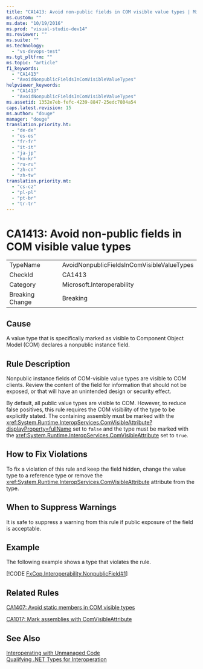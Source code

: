 ```yaml
---
title: "CA1413: Avoid non-public fields in COM visible value types | Microsoft Docs"
ms.custom: ""
ms.date: "10/19/2016"
ms.prod: "visual-studio-dev14"
ms.reviewer: ""
ms.suite: ""
ms.technology: 
  - "vs-devops-test"
ms.tgt_pltfrm: ""
ms.topic: "article"
f1_keywords: 
  - "CA1413"
  - "AvoidNonpublicFieldsInComVisibleValueTypes"
helpviewer_keywords: 
  - "CA1413"
  - "AvoidNonpublicFieldsInComVisibleValueTypes"
ms.assetid: 1352e7eb-fefc-4239-8847-25edc7804a54
caps.latest.revision: 15
ms.author: "douge"
manager: "douge"
translation.priority.ht: 
  - "de-de"
  - "es-es"
  - "fr-fr"
  - "it-it"
  - "ja-jp"
  - "ko-kr"
  - "ru-ru"
  - "zh-cn"
  - "zh-tw"
translation.priority.mt: 
  - "cs-cz"
  - "pl-pl"
  - "pt-br"
  - "tr-tr"
---
```

# CA1413: Avoid non-public fields in COM visible value types
|||  
|-|-|  
|TypeName|AvoidNonpublicFieldsInComVisibleValueTypes|  
|CheckId|CA1413|  
|Category|Microsoft.Interoperability|  
|Breaking Change|Breaking|  
  
## Cause  
 A value type that is specifically marked as visible to Component Object Model (COM) declares a nonpublic instance field.  
  
## Rule Description  
 Nonpublic instance fields of COM-visible value types are visible to COM clients. Review the content of the field for information that should not be exposed, or that will have an unintended design or security effect.  
  
 By default, all public value types are visible to COM. However, to reduce false positives, this rule requires the COM visibility of the type to be explicitly stated. The containing assembly must be marked with the <xref:System.Runtime.InteropServices.ComVisibleAttribute?displayProperty=fullName> set to `false` and the type must be marked with the <xref:System.Runtime.InteropServices.ComVisibleAttribute> set to `true`.  
  
## How to Fix Violations  
 To fix a violation of this rule and keep the field hidden, change the value type to a reference type or remove the <xref:System.Runtime.InteropServices.ComVisibleAttribute> attribute from the type.  
  
## When to Suppress Warnings  
 It is safe to suppress a warning from this rule if public exposure of the field is acceptable.  
  
## Example  
 The following example shows a type that violates the rule.  
  
 [!CODE [FxCop.Interoperability.NonpublicField#1](../CodeSnippet/VS_Snippets_CodeAnalysis/FxCop.Interoperability.NonpublicField#1)]  
  
## Related Rules  
 [CA1407: Avoid static members in COM visible types](../code-quality/ca1407--avoid-static-members-in-com-visible-types.md)  
  
 [CA1017: Mark assemblies with ComVisibleAttribute](../code-quality/ca1017--mark-assemblies-with-comvisibleattribute.md)  
  
## See Also  
 [Interoperating with Unmanaged Code](../Topic/Interoperating%20with%20Unmanaged%20Code.md)   
 [Qualifying .NET Types for Interoperation](../Topic/Qualifying%20.NET%20Types%20for%20Interoperation.md)